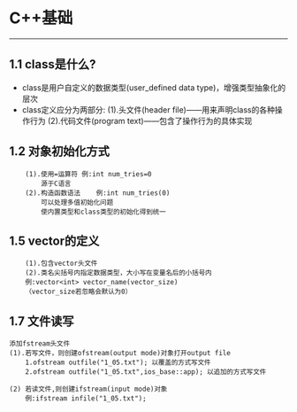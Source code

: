 # C++基础  

***

## 1.1 class是什么?  

- class是用户自定义的数据类型(user_defined data type)，增强类型抽象化的层次
- class定义应分为两部分:
        (1).头文件(header file)——用来声明class的各种操作行为
        (2).代码文件(program text)——包含了操作行为的具体实现

## 1.2 对象初始化方式  

        (1).使用=运算符 例:int num_tries=0
            源于C语言    
        (2).构造函数语法    例:int num_tries(0)
            可以处理多值初始化问题
            使内置类型和class类型的初始化得到统一

## 1.5 vector的定义  

        (1).包含vector头文件
        (2).类名尖括号内指定数据类型，大小写在变量名后的小括号内
        例:vector<int> vector_name(vector_size)  
        （vector_size若忽略会默认为0）

## 1.7 文件读写  

    添加fstream头文件
    (1).若写文件，则创建ofstream(output mode)对象打开output file
        1.ofstream outfile("1_05.txt"); 以覆盖的方式写文件
        2.ofstream outfile("1_05.txt",ios_base::app); 以追加的方式写文件

    (2) 若读文件,则创建ifstream(input mode)对象
        例:ifstream infile("1_05.txt");
